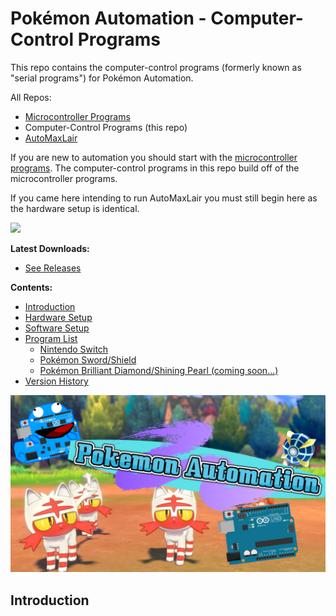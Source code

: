 # Pokémon Automation - Computer-Control Programs

This repo contains the computer-control programs (formerly known as "serial programs") for Pokémon Automation.

All Repos:
- [Microcontroller Programs](https://github.com/PokemonAutomation/Microcontroller)
- Computer-Control Programs (this repo)
- [AutoMaxLair](https://github.com/PokemonAutomation/AutoMaxLair)

If you are new to automation you should start with the [microcontroller programs](https://github.com/PokemonAutomation/Microcontroller). The computer-control programs in this repo build off of the microcontroller programs.

If you came here intending to run AutoMaxLair you must still begin here as the hardware setup is identical.

[<img src="https://canary.discordapp.com/api/guilds/695809740428673034/widget.png?style=banner2">](https://discord.gg/cQ4gWxN)

**Latest Downloads:**
- [See Releases](https://github.com/PokemonAutomation/ComputerControl/releases)

**Contents:**
- [Introduction](#Introduction)
- [Hardware Setup](Wiki/Hardware/README.md)
- [Software Setup](Wiki/Software/README.md)
- [Program List](Wiki/Programs/README.md)
  - [Nintendo Switch](Wiki/Programs/README.md#nintendo-switch)
  - [Pokémon Sword/Shield](Wiki/Programs/README.md#pokémon-swordshield)
  - [Pokémon Brilliant Diamond/Shining Pearl (coming soon...)](Wiki/Programs/README.md#pokémon-brilliant-diamondshining-pearl)
- [Version History](Wiki/VersionHistory.md)

<img src="Wiki/images/server-banner.png" width="800">

## Introduction




